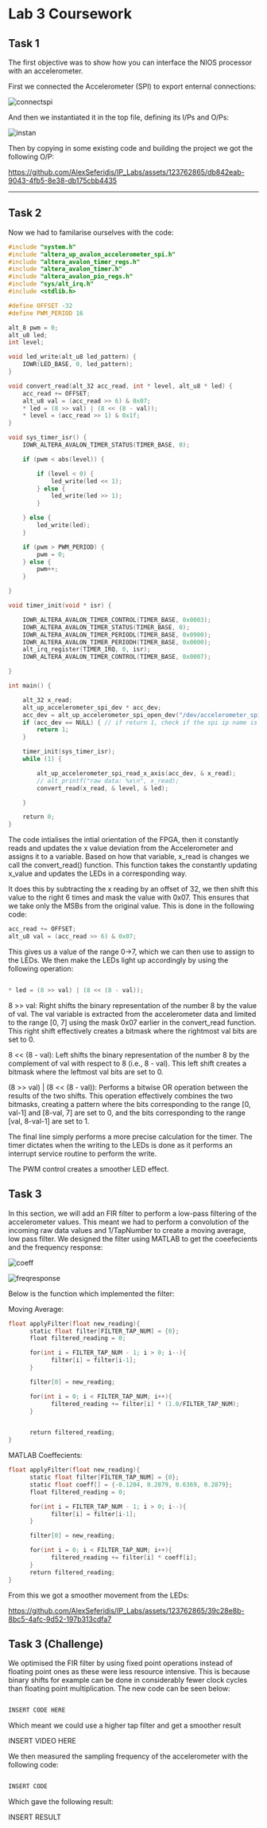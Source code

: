 # Lab 3 Coursework #

## Task 1 ## 

The first objective was to show how you can interface the NIOS processor with an accelerometer.

First we connected the Accelerometer (SPI) to export enternal connections:

![connectspi](task1/accelerometeripop.jpg)

And then we instantiated it in the top file, defining its I/Ps and O/Ps:

![instan](task1/accelerometerinstantiation.jpg)

Then by copying in some existing code and building the project we got the following O/P:



https://github.com/AlexSeferidis/IP_Labs/assets/123762865/db842eab-9043-4fb5-8e38-db175cbb4435



---
## Task 2 ##

Now we had to familarise ourselves with the code:

``` C
#include "system.h"
#include "altera_up_avalon_accelerometer_spi.h"
#include "altera_avalon_timer_regs.h"
#include "altera_avalon_timer.h"
#include "altera_avalon_pio_regs.h"
#include "sys/alt_irq.h"
#include <stdlib.h>

#define OFFSET -32
#define PWM_PERIOD 16

alt_8 pwm = 0;
alt_u8 led;
int level;

void led_write(alt_u8 led_pattern) {
    IOWR(LED_BASE, 0, led_pattern);
}

void convert_read(alt_32 acc_read, int * level, alt_u8 * led) {
    acc_read += OFFSET;
    alt_u8 val = (acc_read >> 6) & 0x07;
    * led = (8 >> val) | (8 << (8 - val));
    * level = (acc_read >> 1) & 0x1f;
}

void sys_timer_isr() {
    IOWR_ALTERA_AVALON_TIMER_STATUS(TIMER_BASE, 0);

    if (pwm < abs(level)) {

        if (level < 0) {
            led_write(led << 1);
        } else {
            led_write(led >> 1);
        }

    } else {
        led_write(led);
    }

    if (pwm > PWM_PERIOD) {
        pwm = 0;
    } else {
        pwm++;
    }

}

void timer_init(void * isr) {

    IOWR_ALTERA_AVALON_TIMER_CONTROL(TIMER_BASE, 0x0003);
    IOWR_ALTERA_AVALON_TIMER_STATUS(TIMER_BASE, 0);
    IOWR_ALTERA_AVALON_TIMER_PERIODL(TIMER_BASE, 0x0900);
    IOWR_ALTERA_AVALON_TIMER_PERIODH(TIMER_BASE, 0x0000);
    alt_irq_register(TIMER_IRQ, 0, isr);
    IOWR_ALTERA_AVALON_TIMER_CONTROL(TIMER_BASE, 0x0007);

}

int main() {

    alt_32 x_read;
    alt_up_accelerometer_spi_dev * acc_dev;
    acc_dev = alt_up_accelerometer_spi_open_dev("/dev/accelerometer_spi");
    if (acc_dev == NULL) { // if return 1, check if the spi ip name is "accelerometer_spi"
        return 1;
    }

    timer_init(sys_timer_isr);
    while (1) {

        alt_up_accelerometer_spi_read_x_axis(acc_dev, & x_read);
        // alt_printf("raw data: %x\n", x_read);
        convert_read(x_read, & level, & led);

    }

    return 0;
}

```

The code intialises the intial orientation of the FPGA, then it constantly reads and updates the x value deviation from the Accelerometer and assigns it to a variable. Based on how that variable, x_read is changes we call the convert_read() function. This function takes the constantly updating x_value and updates the LEDs in a corresponding way.

It does this by subtracting the x reading by an offset of 32, we then shift this value to the right 6 times and mask the value with 0x07. This ensures that we take only the MSBs from the original value. This is done in the following code:

``` C
acc_read += OFFSET;
alt_u8 val = (acc_read >> 6) & 0x07;

```

This gives us a value of the range 0->7, which we can then use to assign to the LEDs. We then make the LEDs light up accordingly by using the following operation:

``` C

* led = (8 >> val) | (8 << (8 - val));

```

8 >> val: Right shifts the binary representation of the number 8 by the value of val. The val variable is extracted from the accelerometer data and limited to the range [0, 7] using the mask 0x07 earlier in the convert_read function. This right shift effectively creates a bitmask where the rightmost val bits are set to 0.

8 << (8 - val): Left shifts the binary representation of the number 8 by the complement of val with respect to 8 (i.e., 8 - val). This left shift creates a bitmask where the leftmost val bits are set to 0.

(8 >> val) | (8 << (8 - val)): Performs a bitwise OR operation between the results of the two shifts. This operation effectively combines the two bitmasks, creating a pattern where the bits corresponding to the range [0, val-1] and [8-val, 7] are set to 0, and the bits corresponding to the range [val, 8-val-1] are set to 1.

The final line simply performs a more precise calculation for the timer. The timer dictates when the writing to the LEDs is done as it performs an interrupt service routine to perform the write. 

The PWM control creates a smoother LED effect.

## Task 3 ##

In this section, we will add an FIR filter to perform a low-pass filtering of the accelerometer values. This meant we had to perform a convolution of the incoming raw data values and 1/TapNumber to create a moving average, low pass filter. We designed the filter using MATLAB to get the coeefecients and the frequency response:

![coeff](task3/FIRCoef.jpg)

![freqresponse](task3/FIRfreqresponse.jpg)


Below is the function which implemented the filter:

Moving Average:

``` C
float applyFilter(float new_reading){
      static float filter[FILTER_TAP_NUM] = {0};
      float filtered_reading = 0;

      for(int i = FILTER_TAP_NUM - 1; i > 0; i--){
            filter[i] = filter[i-1];
      }

      filter[0] = new_reading;

      for(int i = 0; i < FILTER_TAP_NUM; i++){
            filtered_reading += filter[i] * (1.0/FILTER_TAP_NUM);
      }


      return filtered_reading;
}

```

MATLAB Coeffecients:

``` C
float applyFilter(float new_reading){
      static float filter[FILTER_TAP_NUM] = {0};
      static float coeff[] = {-0.1204, 0.2879, 0.6369, 0.2879};
      float filtered_reading = 0;

      for(int i = FILTER_TAP_NUM - 1; i > 0; i--){
            filter[i] = filter[i-1];
      }

      filter[0] = new_reading;

      for(int i = 0; i < FILTER_TAP_NUM; i++){
            filtered_reading += filter[i] * coeff[i];
      }
      return filtered_reading;
}

```

From this we got a smoother movement from the LEDs:


https://github.com/AlexSeferidis/IP_Labs/assets/123762865/39c28e8b-8bc5-4afc-9d52-197b313cdfa7


## Task 3 (Challenge) ##

We optimised the FIR filter by using fixed point operations instead of floating point ones as these were less resource intensive. This is because binary shifts for example can be done in considerably fewer clock cycles than floating point multiplication. The new code can be seen below:

``` C

INSERT CODE HERE

```

Which meant we could use a higher tap filter and get a smoother result

INSERT VIDEO HERE

We then measured the sampling frequency of the accelerometer with the following code:

``` C

INSERT CODE

```
Which gave the following result:

INSERT RESULT